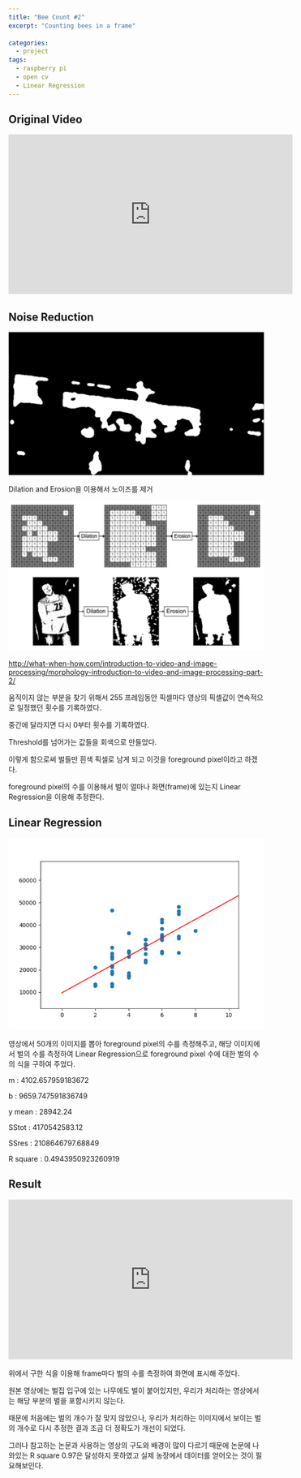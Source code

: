 ```yaml
---
title: "Bee Count #2"
excerpt: "Counting bees in a frame"

categories:
  - project
tags:
  - raspberry pi
  - open cv
  - Linear Regression
---
```


## Original Video

<iframe width="560" height="315" src="https://www.youtube.com/embed/jK2i7e1Vrp0" frameborder="0" allow="accelerometer; autoplay; encrypted-media; gyroscope; picture-in-picture" allowfullscreen></iframe>

## Noise Reduction

![](https://raw.githubusercontent.com/beeot/beeot.github.io/master/_docs/project/noise_reduction.png)

Dilation and Erosion을 이용해서 노이즈를 제거

![](https://raw.githubusercontent.com/beeot/beeot.github.io/master/_docs/project/dliation_erosion.png)

http://what-when-how.com/introduction-to-video-and-image-processing/morphology-introduction-to-video-and-image-processing-part-2/


움직이지 않는 부분을 찾기 위해서 255 프레임동안 픽셀마다 영상의 픽셀값이 연속적으로 일정했던 횟수를 기록하였다.

중간에 달라지면 다시 0부터 횟수를 기록하였다.

Threshold를 넘어가는 값들을 회색으로 만들었다.


이렇게 함으로써 벌들만 흰색 픽셀로 남게 되고 이것을 foreground pixel이라고 하겠다.

foreground pixel의 수를 이용해서 벌이 얼마나 화면(frame)에 있는지 Linear Regression을 이용해 추정한다.

## Linear Regression

![](https://raw.githubusercontent.com/beeot/beeot.github.io/master/_docs/project/linear_reg.png)

영상에서 50개의 이미지를 뽑아 foreground pixel의 수를 측정해주고, 해당 이미지에서 벌의 수를 측정하여
Linear Regression으로 foreground pixel 수에 대한 벌의 수의 식을 구하여 주었다.

m : 4102.657959183672

b : 9659.747591836749

y mean : 28942.24

SStot : 4170542583.12

SSres : 2108646797.68849

R square : 0.4943950923260919

## Result

<iframe width="560" height="315" src="https://www.youtube.com/embed/AtOpMl0Zkes" frameborder="0" allow="accelerometer; autoplay; encrypted-media; gyroscope; picture-in-picture" allowfullscreen></iframe>

위에서 구한 식을 이용해 frame마다 벌의 수를 측정하여 화면에 표시해 주었다.

원본 영상에는 벌집 입구에 있는 나무에도 벌이 붙어있지만, 우리가 처리하는 영상에서는 해당 부분의 벌을 포함시키지 않는다.

때문에 처음에는 벌의 개수가 잘 맞지 않았으나, 우리가 처리하는 이미지에서 보이는 벌의 개수로 다시 추정한 결과
조금 더 정확도가 개선이 되었다.

그러나 참고하는 논문과 사용하는 영상의 구도와 배경이 많이 다르기 때문에 논문에 나와있는 R square 0.97은 달성하지 못하였고
실제 농장에서 데이터를 얻어오는 것이 필요해보인다.





